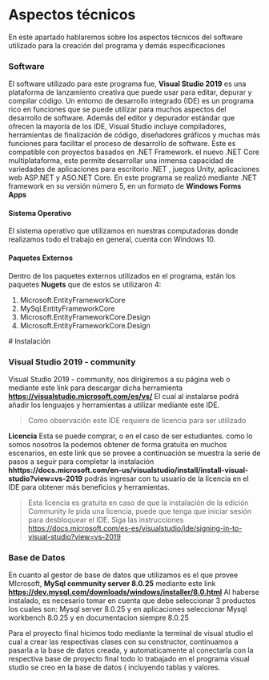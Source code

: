 ﻿# Aspectos técnicos 
En este apartado hablaremos sobre los aspectos técnicos del software utilizado para la creación del programa y demás especificaciones

###  Software
El software utilizado para este programa fue, **Visual Studio 2019** es una plataforma de lanzamiento creativa que puede usar para editar, depurar y compilar código. Un entorno de desarrollo integrado (IDE) es un programa rico en funciones que se puede utilizar para muchos aspectos del desarrollo de software. Además del editor y depurador estándar que ofrecen la mayoría de los IDE, Visual Studio incluye compiladores, herramientas de finalización de código, diseñadores gráficos y muchas más funciones para facilitar el proceso de desarrollo de software.
Este es compatible con proyectos basados en .NET Framework. el nuevo .NET Core multiplataforma, este permite desarrollar una inmensa capacidad de variedades de aplicaciones para escritorio .NET , juegos Unity, aplicaciones web ASP.NET y ASO.NET Core. 
En este programa se realizó mediante .NET framework en su versión número 5, en un formato de **Windows Forms Apps**

#### Sistema Operativo
El sistema operativo que utilizamos en nuestras computadoras donde realizamos todo el trabajo en general, cuenta con Windows 10. 

#### Paquetes Externos 
Dentro de los paquetes externos utilizados en el programa, están los paquetes **Nugets** que de estos se utilizaron 4: 
1. Microsoft.EntityFrameworkCore
2. MySql.EntityFrameworkCore
3. Microsoft.EntityFrameworkCore.Design
4. Microsoft.EntityFrameworkCore.Design

﻿# Instalación 

### Visual Studio 2019 - community
Visual Studio 2019 - community, nos dirigiremos a su página web o mediante este link para descargar dicha herramienta **https://visualstudio.microsoft.com/es/vs/** 
El cual al instalarse podrá añadir los lenguajes y herramientas a utilizar mediante este IDE.  

>Como observación este IDE requiere de licencia para ser utilizado 
 
 **Licencia** 
Esta se puede comprar, o en el caso de ser estudiantes. como lo somos nosotros la podemos obtener de forma gratuita en muchos escenarios, en este link que se provee a continuación se muestra la serie de pasos a seguir para completar la instalación **hhttps://docs.microsoft.com/en-us/visualstudio/install/install-visual-studio?view=vs-2019** podrás ingresar con tu usuario de la licencia en el IDE para obtener más beneficios y herramientas. 
 >Esta licencia es gratuita en caso de que la instalación de la edición Community le pida una licencia, puede que tenga que iniciar sesión para desbloquear el IDE. Siga las instrucciones https://docs.microsoft.com/es-es/visualstudio/ide/signing-in-to-visual-studio?view=vs-2019


### Base de Datos 
En cuanto al gestor de base de datos que utilizamos es el que provee MIcrosoft, **MySql community server 8.0.25** mediante este link 
**https://dev.mysql.com/downloads/windows/installer/8.0.html** 
Al haberse instalado, es necesario tomar en cuenta que debe seleccionar 3 productos los cuales son: Mysql server 8.0.25 y en aplicaciones seleccionar Mysql workbench 8.0.25 y en documentacion siempre 8.0.25

Para el proyecto final hicimos todo mediante la terminal de visual studio el cual a crear las respectivas clases con su constructor, continuamos a pasarla a la  base de datos creada, y automaticamente al conectarla con la respectiva base de proyecto final todo lo trabajado en el programa visual studio se creo en la base de datos ( incluyendo tablas y valores.
